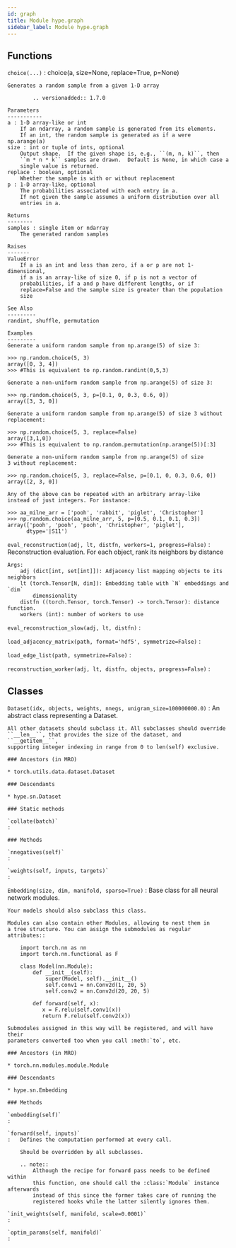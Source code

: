 ```yaml
---
id: graph
title: Module hype.graph
sidebar_label: Module hype.graph
---
```

Functions
---------

    
`choice(...)`
:   choice(a, size=None, replace=True, p=None)
    
    Generates a random sample from a given 1-D array
    
            .. versionadded:: 1.7.0
    
    Parameters
    -----------
    a : 1-D array-like or int
        If an ndarray, a random sample is generated from its elements.
        If an int, the random sample is generated as if a were np.arange(a)
    size : int or tuple of ints, optional
        Output shape.  If the given shape is, e.g., ``(m, n, k)``, then
        ``m * n * k`` samples are drawn.  Default is None, in which case a
        single value is returned.
    replace : boolean, optional
        Whether the sample is with or without replacement
    p : 1-D array-like, optional
        The probabilities associated with each entry in a.
        If not given the sample assumes a uniform distribution over all
        entries in a.
    
    Returns
    --------
    samples : single item or ndarray
        The generated random samples
    
    Raises
    -------
    ValueError
        If a is an int and less than zero, if a or p are not 1-dimensional,
        if a is an array-like of size 0, if p is not a vector of
        probabilities, if a and p have different lengths, or if
        replace=False and the sample size is greater than the population
        size
    
    See Also
    ---------
    randint, shuffle, permutation
    
    Examples
    ---------
    Generate a uniform random sample from np.arange(5) of size 3:
    
    >>> np.random.choice(5, 3)
    array([0, 3, 4])
    >>> #This is equivalent to np.random.randint(0,5,3)
    
    Generate a non-uniform random sample from np.arange(5) of size 3:
    
    >>> np.random.choice(5, 3, p=[0.1, 0, 0.3, 0.6, 0])
    array([3, 3, 0])
    
    Generate a uniform random sample from np.arange(5) of size 3 without
    replacement:
    
    >>> np.random.choice(5, 3, replace=False)
    array([3,1,0])
    >>> #This is equivalent to np.random.permutation(np.arange(5))[:3]
    
    Generate a non-uniform random sample from np.arange(5) of size
    3 without replacement:
    
    >>> np.random.choice(5, 3, replace=False, p=[0.1, 0, 0.3, 0.6, 0])
    array([2, 3, 0])
    
    Any of the above can be repeated with an arbitrary array-like
    instead of just integers. For instance:
    
    >>> aa_milne_arr = ['pooh', 'rabbit', 'piglet', 'Christopher']
    >>> np.random.choice(aa_milne_arr, 5, p=[0.5, 0.1, 0.1, 0.3])
    array(['pooh', 'pooh', 'pooh', 'Christopher', 'piglet'],
          dtype='|S11')

    
`eval_reconstruction(adj, lt, distfn, workers=1, progress=False)`
:   Reconstruction evaluation.  For each object, rank its neighbors by distance
    
    Args:
        adj (dict[int, set[int]]): Adjacency list mapping objects to its neighbors
        lt (torch.Tensor[N, dim]): Embedding table with `N` embeddings and `dim`
            dimensionality
        distfn ((torch.Tensor, torch.Tensor) -> torch.Tensor): distance function.
        workers (int): number of workers to use

    
`eval_reconstruction_slow(adj, lt, distfn)`
:   

    
`load_adjacency_matrix(path, format='hdf5', symmetrize=False)`
:   

    
`load_edge_list(path, symmetrize=False)`
:   

    
`reconstruction_worker(adj, lt, distfn, objects, progress=False)`
:   

Classes
-------

`Dataset(idx, objects, weights, nnegs, unigram_size=100000000.0)`
:   An abstract class representing a Dataset.
    
    All other datasets should subclass it. All subclasses should override
    ``__len__``, that provides the size of the dataset, and ``__getitem__``,
    supporting integer indexing in range from 0 to len(self) exclusive.

    ### Ancestors (in MRO)

    * torch.utils.data.dataset.Dataset

    ### Descendants

    * hype.sn.Dataset

    ### Static methods

    `collate(batch)`
    :

    ### Methods

    `nnegatives(self)`
    :

    `weights(self, inputs, targets)`
    :

`Embedding(size, dim, manifold, sparse=True)`
:   Base class for all neural network modules.
    
    Your models should also subclass this class.
    
    Modules can also contain other Modules, allowing to nest them in
    a tree structure. You can assign the submodules as regular attributes::
    
        import torch.nn as nn
        import torch.nn.functional as F
    
        class Model(nn.Module):
            def __init__(self):
                super(Model, self).__init__()
                self.conv1 = nn.Conv2d(1, 20, 5)
                self.conv2 = nn.Conv2d(20, 20, 5)
    
            def forward(self, x):
               x = F.relu(self.conv1(x))
               return F.relu(self.conv2(x))
    
    Submodules assigned in this way will be registered, and will have their
    parameters converted too when you call :meth:`to`, etc.

    ### Ancestors (in MRO)

    * torch.nn.modules.module.Module

    ### Descendants

    * hype.sn.Embedding

    ### Methods

    `embedding(self)`
    :

    `forward(self, inputs)`
    :   Defines the computation performed at every call.
        
        Should be overridden by all subclasses.
        
        .. note::
            Although the recipe for forward pass needs to be defined within
            this function, one should call the :class:`Module` instance afterwards
            instead of this since the former takes care of running the
            registered hooks while the latter silently ignores them.

    `init_weights(self, manifold, scale=0.0001)`
    :

    `optim_params(self, manifold)`
    :